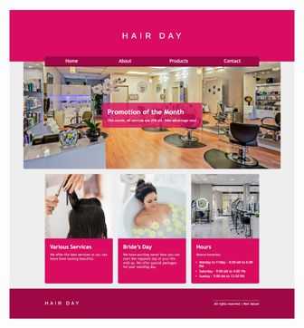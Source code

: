 ![Layout Preview](https://raw.githubusercontent.com/marciofmjr/coursera-html-css-course-hair-saloon/main/screencapture.png)